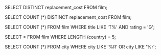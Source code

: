 SELECT DISTINCT replacement_cost FROM film;

SELECT COUNT (*) DISTINCT replacement_cost FROM film;

SELECT COUNT (*) FROM film WHERE title LIKE 'T%' AND rating = 'G';

SELECT * FROM film WHERE LENGTH (country) = 5;

SELECT COUNT (*) FROM city WHERE city LIKE '%R' OR city LIKE '%r';
